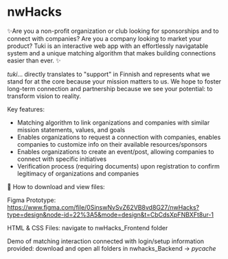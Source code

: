 # nwHacks

✨Are you a non-profit organization or club looking for sponsorships and to connect with companies? Are you a company looking to market your product? Tuki is an interactive web app with an effortlessly navigatable system and a unique matching algorithm that makes building connections easier than ever. ✨

_tuki_... directly translates to "support" in Finnish and represents what we stand for at the core because your mission matters to us. We hope to foster long-term connection and partnership because we see your potential: to transform vision to reality.

Key features:
- Matching algorithm to link organizations and companies with similar mission statements, values, and goals
- Enables organizations to request a connection with companies, enables companies to customize info on their available resources/sponsors
- Enables organizations to create an event/post, allowing companies to connect with specific initiatives
- Verification process (requiring documents) upon registration to confirm legitimacy of organizations and companies

💬 How to download and view files:

Figma Prototype: https://www.figma.com/file/0SinswNvSvZ62VB8vd8G27/nwHacks?type=design&node-id=22%3A5&mode=design&t=CbCdsXpFNBXFt8ur-1 

HTML & CSS Files: navigate to nwHacks_Frontend folder

Demo of matching interaction connected with login/setup information provided: download and open all folders in nwhacks_Backend -> _pycache_
